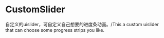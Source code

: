 # CustomSlider
自定义的uislider，可自定义自己想要的进度条动画。/This a custom uislider that can choose some progress strips you like.
